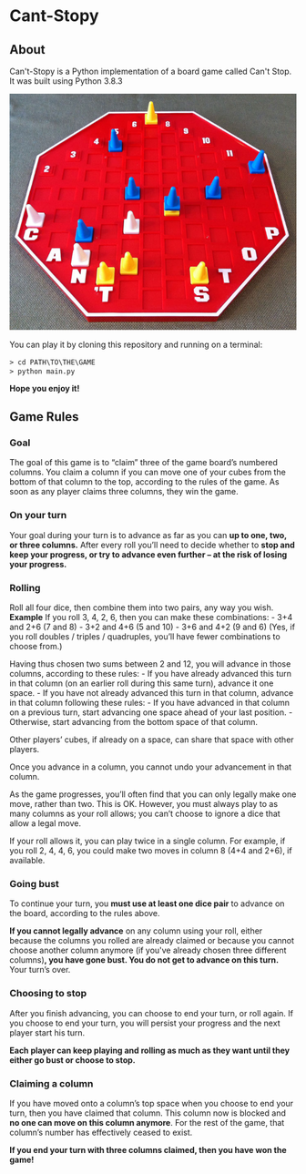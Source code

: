 # Cant-Stopy

## About

Can't-Stopy is a Python implementation of a board game called Can't Stop. It was built using Python 3.8.3

![Can't Stop original board](/images/board.png)

You can play it by cloning this repository and running on a terminal:

    > cd PATH\TO\THE\GAME
    > python main.py

**Hope you enjoy it!**

## Game Rules

### Goal

The goal of this game is to “claim” three of the game board’s numbered columns. You claim a column if you can move one of your cubes from the bottom of that column to the top, according to the rules of the game. As soon as any player claims three columns, they win the game.

### On your turn

Your goal during your turn is to advance as far as you can **up to one, two, or three columns.** After every roll you’ll need to decide whether to **stop and keep your progress, or try to advance even further – at the risk of losing your progress.**

### Rolling

Roll all four dice, then combine them into two pairs, any way you wish.
**Example**
If you roll 3, 4, 2, 6, then you can make these combinations:
    - 3+4 and 2+6 (7 and 8)
    - 3+2 and 4+6 (5 and 10)
    - 3+6 and 4+2 (9 and 6)
(Yes, if you roll doubles / triples / quadruples, you’ll have fewer combinations to choose from.)

Having thus chosen two sums between 2 and 12, you will advance in those columns, according to these rules:
    - If you have already advanced this turn in that column (on an earlier roll during this same turn), advance it one space.
    - If you have not already advanced this turn in that column, advance in that column following these rules:
        - If you have advanced in that column on a previous turn, start advancing one space ahead of your last position.
        - Otherwise, start advancing from the bottom space of that column.

Other players’ cubes, if already on a space, can share that space with other players.

Once you advance in a column, you cannot undo your advancement in that column.

As the game progresses, you’ll often find that you can only legally make one move, rather than two. This is OK. However, you must always play to as many columns as your roll allows; you can’t choose to ignore a dice that allow a legal move.

If your roll allows it, you can play twice in a single column. For example, if you roll 2, 4, 4, 6, you could make two
moves in column 8 (4+4 and 2+6), if available.

### Going bust

To continue your turn, you **must use at least one dice pair** to advance on the board, according to the rules above.

**If you cannot legally advance** on any column using your roll, either because the columns you rolled are already claimed or because you cannot choose another column anymore (if you've already chosen three different columns)**, you have gone bust. You do not get to advance on this turn.** Your turn’s over.

### Choosing to stop

After you finish advancing, you can choose to end your turn, or roll again. If you choose to end your turn, you will persist your progress and the next player start his turn.

**Each player can keep playing and rolling as much as they want until they either go bust or choose to stop.**

### Claiming a column

If you have moved onto a column’s top space when you choose to end your turn, then you have claimed that column.
This column now is blocked and **no one can move on this column anymore**. For the rest of the game, that column’s number has effectively ceased to exist.

**If you end your turn with three columns claimed, then you have won the game!**
